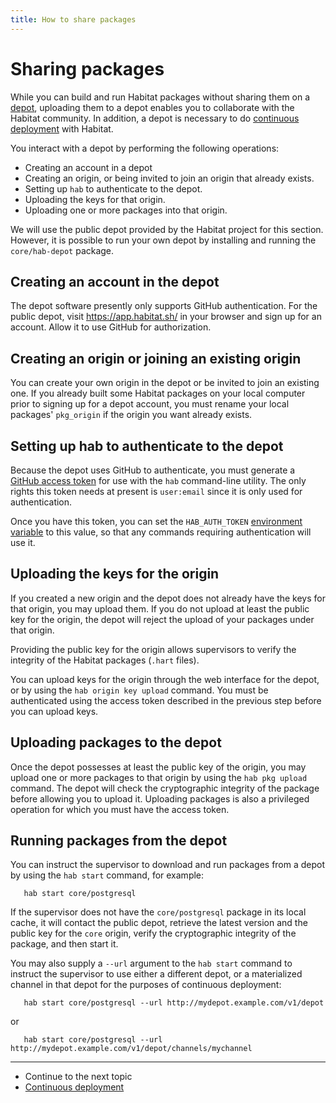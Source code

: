 ```yaml
---
title: How to share packages
---
```


# Sharing packages

While you can build and run Habitat packages without sharing them on a [depot](/docs/concepts-depot/), uploading them to a depot enables you to collaborate with the Habitat community. In addition, a depot is necessary to do [continuous deployment](/docs/continuous-deployment-overview/) with Habitat.

You interact with a depot by performing the following operations:

* Creating an account in a depot
* Creating an origin, or being invited to join an origin that already exists.
* Setting up `hab` to authenticate to the depot.
* Uploading the keys for that origin.
* Uploading one or more packages into that origin.

We will use the public depot provided by the Habitat project for this section. However, it is possible to run your own depot by installing and running the `core/hab-depot` package.

## Creating an account in the depot

The depot software presently only supports GitHub authentication. For the public depot, visit https://app.habitat.sh/ in your browser and sign up for an account. Allow it to use GitHub for authorization.

## Creating an origin or joining an existing origin

You can create your own origin in the depot or be invited to join an existing one. If you already built some Habitat packages on your local computer prior to signing up for a depot account, you must rename your local packages' `pkg_origin` if the origin you want already exists.

## Setting up hab to authenticate to the depot

Because the depot uses GitHub to authenticate, you must generate a [GitHub access token](https://help.github.com/articles/creating-an-access-token-for-command-line-use/) for use with the `hab` command-line utility. The only rights this token needs at present is `user:email` since it is only used for authentication.

Once you have this token, you can set the `HAB_AUTH_TOKEN` [environment variable](/docs/reference/environment-vars/) to this value, so that any commands requiring authentication will use it.

## Uploading the keys for the origin

If you created a new origin and the depot does not already have the keys for that origin, you may upload them. If you do not upload at least the public key for the origin, the depot will reject the upload of your packages under that origin.

Providing the public key for the origin allows supervisors to verify the integrity of the Habitat packages (`.hart` files).

You can upload keys for the origin through the web interface for the depot, or by using the `hab origin key upload` command. You must be authenticated using the access token described in the previous step before you can upload keys.

## Uploading packages to the depot

Once the depot possesses at least the public key of the origin, you may upload one or more packages to that origin by using the `hab pkg upload` command. The depot will check the cryptographic integrity of the package before allowing you to upload it. Uploading packages is also a privileged operation for which you must have the access token.

## Running packages from the depot

You can instruct the supervisor to download and run packages from a depot by using the `hab start` command, for example:

       hab start core/postgresql

If the supervisor does not have the `core/postgresql` package in its local cache, it will contact the public depot, retrieve the latest version and the public key for the `core` origin, verify the cryptographic integrity of the package, and then start it.

You may also supply a `--url` argument to the `hab start` command to instruct the supervisor to use either a different depot, or a materialized channel in that depot for the purposes of continuous deployment:

       hab start core/postgresql --url http://mydepot.example.com/v1/depot

or

       hab start core/postgresql --url http://mydepot.example.com/v1/depot/channels/mychannel

<hr>
<ul class="main-content--link-nav">
  <li>Continue to the next topic</li>
  <li><a href="/docs/continuous-deployment-overview">Continuous deployment</a></li>
</ul>
